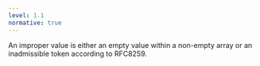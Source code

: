 ```yaml
---
level: 1.1
normative: true
---
```


An improper value is either an empty value within a non-empty array or an inadmissible token according to RFC8259.